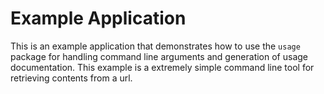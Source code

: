 # Example Application

This is an example application that demonstrates how to use the `usage` package for handling command line arguments and
generation of usage documentation. This example is a extremely simple command line tool for retrieving contents from a
url.
